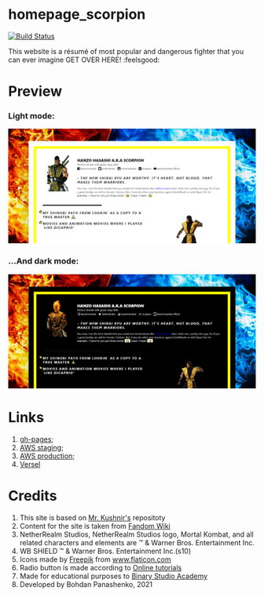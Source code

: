 # homepage_scorpion

[![Build Status](https://travis-ci.com/FaustTheFirst/homepage_scorpion.svg?branch=main)](https://travis-ci.com/FaustTheFirst/homepage_scorpion)

This website is a résumé of most popular and dangerous fighter that you can ever imagine
GET OVER HERE! :feelsgood:

# Preview

### Light mode:
![](./assets/images/Preview-light.PNG)
### ...And dark mode:
![](./assets/images/Preview-dark.PNG)

# Links

1. [gh-pages](https://faustthefirst.github.io/homepage_scorpion);
2. [AWS staging](http://bsawa-staging.s3-website.eu-north-1.amazonaws.com);
3. [AWS production](http://bsawa-production.s3-website.eu-north-1.amazonaws.com);
4. [Versel](https://homepage-scorpion.vercel.app/)

# Credits

1. This site is based on [Mr. Kushnir's](https://github.com/volodymyr-kushnir/volodymyrkushnir.com) repositoty
2. Content for the site is taken from [Fandom Wiki](https://mortalkombat.fandom.com/wiki/Scorpion)
3. NetherRealm Studios, NetherRealm Studios logo, Mortal Kombat, and all related characters and elements are ™ & Warner Bros. Entertainment Inc.
4. WB SHIELD ™ & Warner Bros. Entertainment Inc.(s10)
5. Icons made by [Freepik](https://www.flaticon.com/authors/freepik) from www.flaticon.com
6. Radio button is made according to [Online tutorials](https://www.youtube.com/watch?v=CDldkBcrGkA&t=303s&ab_channel=OnlineTutorials)
7. Made for educational purposes to [Binary Studio Academy](https://academy.binary-studio.com/ua/)
8. Developed by Bohdan Panashenko, 2021

